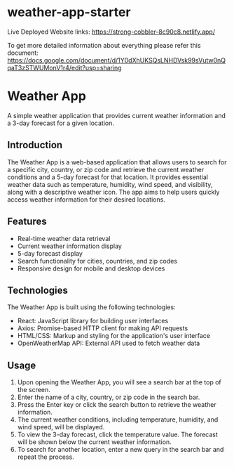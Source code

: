 # weather-app-starter

Live Deployed Website links:
https://strong-cobbler-8c90c8.netlify.app/

To get more detailed information about everything please refer this document: https://docs.google.com/document/d/1Y0dXhUKSQsLNHDVsk99sVutw0nQqaT3zSTWUMonV1r4/edit?usp=sharing

# Weather App
A simple weather application that provides current weather information and a 3-day forecast for a given location.

## Introduction

The Weather App is a web-based application that allows users to search for a specific city, country, or zip code and retrieve the current weather conditions and a 5-day forecast for that location. It provides essential weather data such as temperature, humidity, wind speed, and visibility, along with a descriptive weather icon. The app aims to help users quickly access weather information for their desired locations.

## Features

- Real-time weather data retrieval
- Current weather information display
- 5-day forecast display
- Search functionality for cities, countries, and zip codes
- Responsive design for mobile and desktop devices

## Technologies

The Weather App is built using the following technologies:

- React: JavaScript library for building user interfaces
- Axios: Promise-based HTTP client for making API requests
- HTML/CSS: Markup and styling for the application's user interface
- OpenWeatherMap API: External API used to fetch weather data


## Usage

1. Upon opening the Weather App, you will see a search bar at the top of the screen.
2. Enter the name of a city, country, or zip code in the search bar.
3. Press the Enter key or click the search button to retrieve the weather information.
4. The current weather conditions, including temperature, humidity, and wind speed, will be displayed.
5. To view the 3-day forecast, click the temperature value. The forecast will be shown below the current weather information.
6. To search for another location, enter a new query in the search bar and repeat the process.
